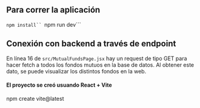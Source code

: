 ## Para correr la aplicación 
```npm install``
```npm run dev```

## Conexión con backend a través de endpoint
En línea 16 de ```src/MutualFundsPage.jsx``` hay un request de tipo GET para hacer fetch a todos los fondos mutuos en la base de datos. Al obtener este dato, se puede visualizar los distintos fondos en la web.

#### El proyecto se creó usuando React + Vite
npm create vite@latest


